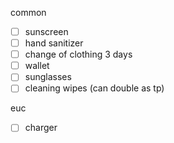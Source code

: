 common
  - [ ] sunscreen
  - [ ] hand sanitizer
  - [ ] change of clothing 3 days
  - [ ] wallet
  - [ ] sunglasses
  - [ ] cleaning wipes (can double as tp)

euc
  - [ ] charger